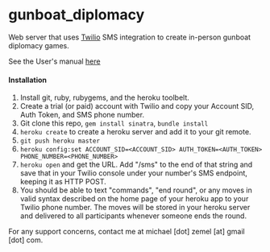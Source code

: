 # gunboat_diplomacy
Web server that uses [Twilio](https://www.twilio.com) SMS integration to create in-person gunboat diplomacy games.

See the User's manual [here](http://warm-everglades-8078.herokuapp.com/)

#### Installation

1.  Install git, ruby, rubygems, and the heroku toolbelt.
2.  Create a trial (or paid) account with Twilio and copy your Account SID, Auth Token, and SMS phone number.
3.  Git clone this repo, `gem install sinatra`, `bundle install`
4.  `heroku create` to create a heroku server and add it to your git remote.
5.  `git push heroku master`
6.  `heroku config:set ACCOUNT_SID=<ACCOUNT_SID> AUTH_TOKEN=<AUTH_TOKEN> PHONE_NUMBER=<PHONE_NUMBER>`
7.  `heroku open` and get the URL.  Add "/sms" to the end of that string and save that in your Twilio console under your number's SMS endpoint, keeping it as HTTP POST.
8.  You should be able to text "commands", "end round", or any moves in valid syntax described on the home page of your heroku app to your Twilio phone number.  The moves will be stored in your heroku server and delivered to all participants whenever someone ends the round.

For any support concerns, contact me at michael [dot] zemel [at] gmail [dot] com.

